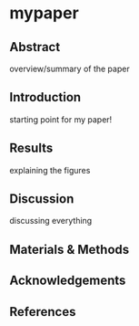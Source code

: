 # mypaper

## Abstract
overview/summary of the paper

## Introduction
starting point for my paper!

## Results
explaining the figures

## Discussion
discussing everything

## Materials & Methods

## Acknowledgements

## References
